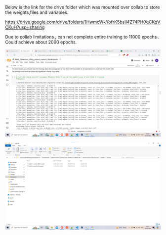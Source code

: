 Below is the link for the drive folder which was mounted over collab to store the weights,files and variables.

https://drive.google.com/drive/folders/1HwmcWkYofrK5bsIl4Z74PH0qCKqVCKuH?usp=sharing


Due to collab limitations , can not complete entire training to 11000 epochs . Could achieve about 2000 epochs.

![alt text](yolov4TrainingSnapshot-1.png)

![alt text](yolov4WeightsSnapshot-1.png)
